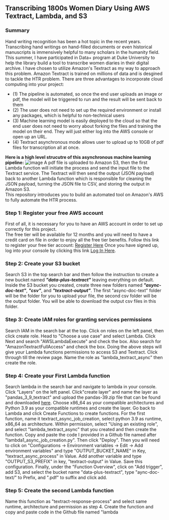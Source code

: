 ## Transcribing 1800s Women Diary Using AWS Textract, Lambda, and S3
### Summary
Hand writing recognition has been a hot topic in the recent years. Transcribing hand writings on hand-filled documents or even historical manuscripts is immensively helpful to many scholars in the humanity field. This summer, I have participated in Data+ program at Duke University to help the library build a tool to transcribe women diaries in their digital archive. I have chosen to utilize Amazon's Textract as my way to approach this problem. Amazon Textract is trained on millions of data and is desgined to tackle the HTR problem. There are three advantages to incorporate cloud computing into your project:   
- (1) The pipeline is automated, so once the end user uploads an image or pdf, the model will be triggered to run and the result will be sent back to them  
- (2) The user does not need to set up the required environment or install any packages, which is helpful to non-technical users  
- (3) Machine learning model is easily deployed to the cloud so that the end user does not need to worry about forking the files and training the model on their end. They will just either log into the AWS console or open up an URL.  
- (4) Textract asynchronous mode allows user to upload up to 10GB of pdf files for transcription all at once.

**Here is a high level strucutre of this asynchronous machine learning pipeline:**
![image](https://user-images.githubusercontent.com/90075179/180444326-652c8576-4217-4c17-bc5d-5e181a580447.png)
A pdf file is uploaded to Amazon S3, then the first Lambda function will initiate the process and send the input file to the Textract service. The Textract will then send the output (JSON payload) back to another Lambda function which is responsible for cleaning the JSON payload, turning the JSON file to CSV, and storing the output in Amazon S3.  
This repository introduces you to build an automated tool on Amazon's AWS to fully automate the HTR process.

### Step 1: Register your free AWS account
First of all, it is necessary for you to have an AWS account in order to set up correctly for this project.  
The free tier will be available for 12 months and you will need to have a credit card on file in order to enjoy all the free tier benefits.
Follow this link to register your free tier account: [Register Here](https://aws.amazon.com/account/sign-up)
Once you have signed up, log into your console by clicking this link [Log In Here](console.aws.amazon.com).

### Step 2: Create your S3 bucket
Search S3 in the top search bar and then follow the instruction to create a new bucket named ***"data-plus-textract"*** leaving everything on default. Inside the S3 bucket you created, create three new folders named ***"async-doc-text"***, ***"csv"***, and ***"textract-output"***. The first "async-doc-text" folder will be the folder for you to upload your file, the second csv folder will be the output folder. You will be able to download the output csv files in this folder.  

### Step 3: Create IAM roles for granting services permissions
Search IAM in the search bar at the top. Click on roles on the left panel, then click create role. Head to "Choose a use case" and select Lambda. Click Next and search "AWSLambdaExecute" and check the box. Also search for "AmazonTextractFullAccess" and check the box. Doing the above steps will give your Lambda functions permissions to access S3 and Textract. Click through till the review page. Name the role as "lambda_textract_async" then create the role.  

### Step 4: Create your First Lambda function
Search lambda in the search bar and navigate to lambda in your console. Click "Layers" on the left panel. Click"create layer" and name the layer as "pandas_3_9_textract" and upload the pandas-39.zip file that can be found and downloaded [here](https://github.com/srcecde/aws-tutorial-code/tree/master/lambda-layers-package/python3.9). Choose x86_64 as your compatible architectures and Python 3.9 as your compatible runtimes and create the layer. Go back to Lambda and click Create Functions to create functions. For the first function, name it textract_async_job_creation, select python 3.9 as runtime, x86_64 as architecture. Within permission, select "Using an existing role", and select "lambda_textract_async" that you created and then create the function. Copy and paste the code I provided in a Github file named after "lambda1_async_job_creation.py". Then click "Deploy". Then you will need to click on "Configurations -> Environment variables -> Edit -> Add environment variables" and type "OUTPUT_BUCKET_NAME" in Key, "textract_async_process" in Value. Add another variable and type "OUTPUT_S3_PREFIX" in key, "textract-output" in Value. Save this configuration. Finally, under the "Function Overview", click on "Add trigger", add S3, and select the bucket name "data-plus-textract", type "aync-doc-text/" to Prefix, and ".pdf" to suffix and click add.  

### Step 5: Create the second Lambda function
Name this function as "textract-response-process" and select same runtime, architecture and permission as step 4. Create the function and copy and paste code in the Github file named "lambda
